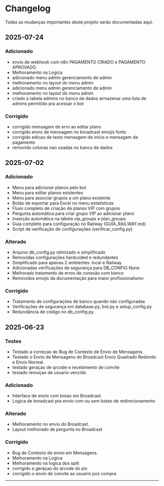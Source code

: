 # Changelog

Todas as mudanças importantes deste projeto serão documentadas aqui.

## 2025-07-24

### Adicionado
- envio de webhook com n8n PAGAMENTO CRIADO e PAGAMENTO APROVADO.
- Melhoramento na Logica 
- adicionado menu admin gerenciamento de admin
- melhoramento no layout do menu admin
- adicionado menu admin gerenciamento de admin
- melhoramento no layout do menu admin
- criado a tabela admins no banco de dados armazenar uma lista de admins permitido pra acessar o bot

### Corrigido
- corrigido mensagem de erro ao editar plano
- corrigido envio de mensagem no broadcast emojis fonts
- corrigido edicao de texto mensagem de inicio e mensagem de pagamento
- removido colunas nao usadas no banco de dados


## 2025-07-02

### Adicionado
- Menu para adicionar planos pelo bot
- Menu para editar planos existentes
- Menu para associar grupos a um plano existente
- Botão de exportar para Excel no menu estatísticas
- Fluxo completo de criação de planos VIP com grupos
- Pergunta automática para criar grupo VIP ao adicionar plano
- Inserção automática na tabela vip_groups e plan_groups
- Guia completo para configuração no Railway (GUIA_RAILWAY.md)
- Script de verificação de configurações (verificar_config.py)


### Alterado
- Arquivo db_config.py otimizado e simplificado
- Removidas configurações hardcoded e redundantes
- Simplificado para apenas 2 ambientes: local e Railway
- Adicionadas verificações de segurança para DB_CONFIG None
- Melhorado tratamento de erros de conexão com banco
- Removidos emojis da documentação para maior profissionalismo

### Corrigido
- Tratamento de configurações de banco quando não configuradas
- Verificações de segurança em database.py, bot.py e setup_config.py
- Redundância de código no db_config.py


## 2025-06-23

### Testes 
- Testado a correçao do Bug de Contexto de Envio de Mensagens.
- Testado o Envio de Mensagens do Broadcast Envio Quadrado Redondo e Envio Normal.
- testado geraçao de qrcode e recebimento de convite
- testado remoçao de usuario vencido

### Adicionado
- Interface de envio com botao em Broadcast.
- Logica de broadcast pra envio com ou sem botao de redirecionamento

### Alterado
- Melhoramento no envio do Broadcast.
- Layout melhorado de pergunta no Broadcast

### Corrigido
- Bug de Contexto de envio em Mensagens.
- Melhoramento na Logica
- Melhoramento na logica dos split
- corrigido a geraçao do qrcode do pix
- corrigido o  envio de convite ao usuario pos compra

---